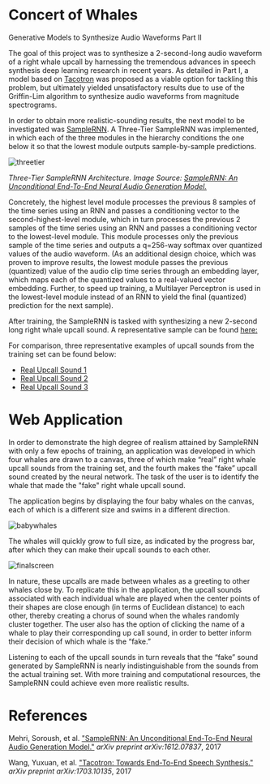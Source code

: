 Concert of Whales
=========================

Generative Models to Synthesize Audio Waveforms Part II

The goal of this project was to synthesize a 2-second-long audio waveform of a right whale upcall by harnessing the tremendous advances in speech synthesis deep learning research in recent years. As detailed in Part I, a model based on [Tacotron](https://arxiv.org/pdf/1703.10135.pdf) was proposed as a viable option for tackling this problem, but ultimately yielded unsatisfactory results due to use of the Griffin-Lim algorithm to synthesize audio waveforms from magnitude spectrograms. 

In order to obtain more realistic-sounding results, the next model to be investigated was [SampleRNN](https://arxiv.org/pdf/1612.07837.pdf). A Three-Tier SampleRNN was implemented, in which each of the three modules in the hierarchy conditions the one below it so that the lowest module outputs sample-by-sample predictions. 

![threetier](https://github.com/cchinchristopherj/Concert-of-Whales/blob/master/threetier.png)

*Three-Tier SampleRNN Architecture. Image Source: [SampleRNN: An Unconditional End-To-End Neural Audio Generation Model.](https://arxiv.org/pdf/1612.07837.pdf)*

Concretely, the highest level module processes the previous 8 samples of the time series  using an RNN and passes a conditioning vector to the second-highest-level module, which in turn processes the previous 2 samples of the time series using an RNN and passes a conditioning vector to the lowest-level module. This module processes only the previous sample of the time series and outputs a q=256-way softmax over quantized values of the audio waveform. (As an additional design choice, which was proven to improve results, the lowest module passes the previous (quantized) value of the audio clip time series through an embedding layer, which maps each of the quantized values to a real-valued vector embedding. Further, to speed up training, a Multilayer Perceptron is used in the lowest-level module instead of an RNN to yield the final (quantized) prediction for the next sample). 

After training, the SampleRNN is tasked with synthesizing a new 2-second long right whale upcall sound. A representative sample can be found [here:](https://github.com/cchinchristopherj/Concert-of-Whales/blob/cchinchristopherj-patch-1/fake4.mp3)

For comparison, three representative examples of upcall sounds from the training set can be found below:
- [Real Upcall Sound 1](https://github.com/cchinchristopherj/Concert-of-Whales/blob/cchinchristopherj-patch-1/real1.mp3)
- [Real Upcall Sound 2](https://github.com/cchinchristopherj/Concert-of-Whales/blob/cchinchristopherj-patch-1/real2.mp3)
- [Real Upcall Sound 3](https://github.com/cchinchristopherj/Concert-of-Whales/blob/cchinchristopherj-patch-1/real3.mp3)

Web Application
=========================

In order to demonstrate the high degree of realism attained by SampleRNN with only a few epochs of training, an application was developed in which four whales are drawn to a canvas, three of which make “real” right whale upcall sounds from the training set, and the fourth makes the “fake” upcall sound created by the neural network. The task of the user is to identify the whale that made the "fake" right whale upcall sound.

The application begins by displaying the four baby whales on the canvas, each of which is a different size and swims in a different direction. 

![babywhales](https://github.com/cchinchristopherj/Concert-of-Whales/blob/master/Images/babywhales.png)

The whales will quickly grow to full size, as indicated by the progress bar, after which they can make their upcall sounds to each other. 

![finalscreen](https://github.com/cchinchristopherj/Concert-of-Whales/blob/master/Images/finalscreen.png)

In nature, these upcalls are made between whales as a greeting to other whales close by. To replicate this in the application, the upcall sounds associated with each individual whale are played when the center points of their shapes are close enough (in terms of Euclidean distance) to each other, thereby creating a chorus of sound when the whales randomly cluster together. The user also has the option of clicking the name of a whale to play their corresponding up call sound, in order to better inform their decision of which whale is the “fake.” 

Listening to each of the upcall sounds in turn reveals that the “fake” sound generated by SampleRNN is nearly indistinguishable from the sounds from the actual training set. With more training and computational resources, the SampleRNN could achieve even more realistic results. 

References
=========================

Mehri, Soroush, et al. ["SampleRNN: An Unconditional End-To-End Neural Audio Generation Model."](https://arxiv.org/pdf/1612.07837.pdf) *arXiv preprint arXiv:1612.07837*, 2017

Wang, Yuxuan, et al. ["Tacotron: Towards End-To-End Speech Synthesis."](https://arxiv.org/pdf/1703.10135.pdf) *arXiv preprint arXiv:1703.10135*, 2017
